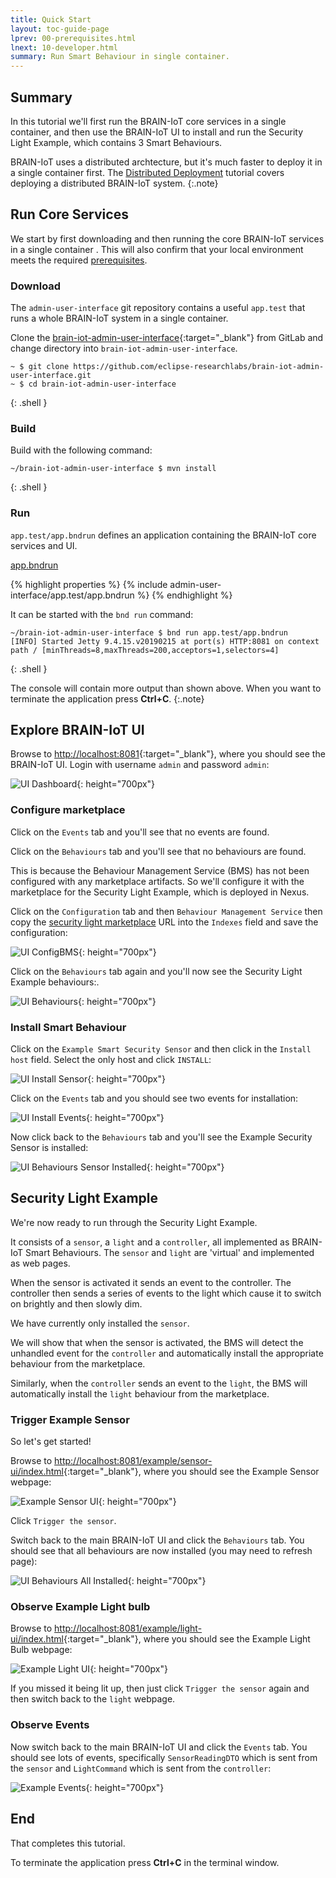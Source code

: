 ```yaml
---
title: Quick Start 
layout: toc-guide-page
lprev: 00-prerequisites.html
lnext: 10-developer.html
summary: Run Smart Behaviour in single container.
---
```


## Summary 

In this tutorial we'll first run the BRAIN-IoT core services in a single container, and then use the BRAIN-IoT UI to install and run the Security Light Example, which contains 3 Smart Behaviours.

BRAIN-IoT uses a distributed archtecture, but it's much faster to deploy it in a single container first. The [Distributed Deployment](20-distributed.html) tutorial covers deploying a distributed BRAIN-IoT system.
{:.note}

## Run Core Services

We start by first downloading and then running the core BRAIN-IoT services in a single container . This will also confirm that your local environment meets the required [prerequisites](00-prerequisites.html#required-tools).

### Download

The `admin-user-interface` git repository contains a useful `app.test` that runs a whole BRAIN-IoT system in a single container.

Clone the [brain-iot-admin-user-interface](https://github.com/eclipse-researchlabs/brain-iot-admin-user-interface){:target="_blank"} from GitLab and change directory into `brain-iot-admin-user-interface`.

    ~ $ git clone https://github.com/eclipse-researchlabs/brain-iot-admin-user-interface.git
    ~ $ cd brain-iot-admin-user-interface
{: .shell }

### Build

Build  with the following command:

    ~/brain-iot-admin-user-interface $ mvn install
{: .shell }

### Run

`app.test/app.bndrun` defines an application containing the BRAIN-IoT core services and UI.

<p><a class="btn btn-primary" data-toggle="collapse" href="#bndrun" aria-expanded="false" aria-controls="app.bndrun">app.bndrun</a></p>
<div class="collapse" id="bndrun">
  <div class="card card-block">
{% highlight properties %}
{% include admin-user-interface/app.test/app.bndrun %}
{% endhighlight %}
</div>
</div>

It can be started with the `bnd run` command:

    ~/brain-iot-admin-user-interface $ bnd run app.test/app.bndrun
    [INFO] Started Jetty 9.4.15.v20190215 at port(s) HTTP:8081 on context path / [minThreads=8,maxThreads=200,acceptors=1,selectors=4]
{: .shell }

The console will contain more output than shown above.
When you want to terminate the application press **Ctrl+C**.
{:.note}

## Explore BRAIN-IoT UI

Browse to  <http://localhost:8081>{:target="_blank"}, where you should see the BRAIN-IoT UI. Login with username `admin` and password `admin`:

![UI Dashboard](img/ui-dashboard.png){: height="700px"}

### Configure marketplace

Click on the `Events` tab and you'll see that no events are found.

Click on the `Behaviours` tab and you'll see that no behaviours are found.

This is because the Behaviour Management Service (BMS) has not been configured with any marketplace artifacts. So we'll configure it with the marketplace for the Security Light Example, which is deployed in Nexus.

Click on the `Configuration` tab and then `Behaviour Management Service` then copy the [security light marketplace](https://nexus.repository-pert.ismb.it/repository/marketplaces/com.paremus.brain.iot.marketplace/security-light-marketplace/0.0.1-SNAPSHOT/index.xml) URL into the `Indexes` field and save the configuration:

![UI ConfigBMS](img/ui-config-bms.png){: height="700px"}

Click on the `Behaviours` tab again and you'll now see the Security Light Example behaviours:.

![UI Behaviours](img/ui-behaviours.png){: height="700px"}

### Install Smart Behaviour

Click on the `Example Smart Security Sensor` and  then click in the `Install host` field. Select the only host and click `INSTALL`:

![UI Install Sensor](img/ui-install-sensor.png){: height="700px"}

Click on the `Events` tab and you should see two events for installation:

![UI Install Events](img/ui-events-install.png){: height="700px"}

Now click back to the `Behaviours` tab and you'll see the Example Security Sensor is installed:

![UI Behaviours Sensor Installed](img/ui-behaviours-sensor.png){: height="700px"}

## Security Light Example

We're now ready to run through the Security Light Example.

It consists of a `sensor`,  a `light` and a `controller`, all implemented as BRAIN-IoT Smart Behaviours. The `sensor` and `light` are 'virtual' and implemented as web pages.

When the sensor is activated it sends an event to the controller. The controller then sends a series of events to the light which cause it to switch on brightly and then slowly dim.

We have currently only installed the `sensor`.

We will show that when the sensor is activated, the BMS will detect the unhandled event for the `controller` and automatically install the appropriate behaviour from the marketplace.

Similarly, when the `controller` sends an event to the `light`, the BMS will automatically install the `light` behaviour from the marketplace.

### Trigger Example Sensor

So let's get started!

Browse to  <http://localhost:8081/example/sensor-ui/index.html>{:target="_blank"}, where you should see the Example Sensor webpage:

![Example Sensor UI](img/eg-sensor-ui.png){: height="700px"}

Click `Trigger the sensor`. 

Switch back to the main BRAIN-IoT UI and click the `Behaviours` tab. You should see that all behaviours are now installed (you may need to refresh page):

![UI Behaviours All Installed](img/ui-behaviours-all.png){: height="700px"}

### Observe Example Light bulb

Browse to  <http://localhost:8081/example/light-ui/index.html>{:target="_blank"}, where you should see the Example Light Bulb webpage:

![Example Light  UI](img/eg-light-ui.png){: height="700px"}

If you missed it being lit up, then just click `Trigger the sensor` again and then switch back to the `light` webpage.

### Observe Events

Now  switch back to the main BRAIN-IoT UI and click the `Events` tab. You should see lots of events, specifically `SensorReadingDTO` which is sent from the `sensor` and `LightCommand` which is sent from the `controller`:

![Example Events](img/ui-events-example.png){: height="700px"}

## End
That completes this tutorial.

To terminate the application press **Ctrl+C** in the terminal window.

